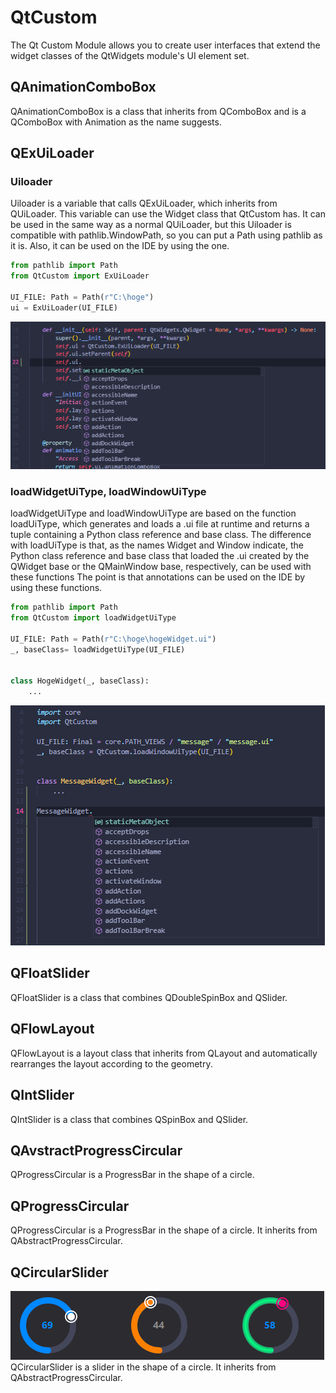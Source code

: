 # QtCustom
The Qt Custom Module allows you to create user interfaces that extend the widget classes of the QtWidgets module's UI element set.

## QAnimationComboBox
QAnimationComboBox is a class that inherits from QComboBox and is a QComboBox with Animation as the name suggests.

## QExUiLoader
### Uiloader
Uiloader is a variable that calls QExUiLoader, which inherits from QUiLoader. This variable can use the Widget class that QtCustom has. It can be used in the same way as a normal QUiLoader, but this Uiloader is compatible with pathlib.WindowPath, so you can put a Path using pathlib as it is. Also, it can be used on the IDE by using the one.
```py
from pathlib import Path
from QtCustom import ExUiLoader

UI_FILE: Path = Path(r"C:\hoge")
ui = ExUiLoader(UI_FILE)
```
![loadWidgetUiType](qtCustom_Uiloader.png)  


### loadWidgetUiType, loadWindowUiType
loadWidgetUiType and loadWindowUiType are based on the function loadUiType, which generates and loads a .ui file at runtime and returns a tuple containing a Python class reference and base class.
The difference with loadUiType is that, as the names Widget and Window indicate, the Python class reference and base class that loaded the .ui created by the QWidget base or the QMainWindow base, respectively, can be used with these functions The point is that annotations can be used on the IDE by using these functions.

```py
from pathlib import Path
from QtCustom import loadWidgetUiType

UI_FILE: Path = Path(r"C:\hoge\hogeWidget.ui")
_, baseClass= loadWidgetUiType(UI_FILE)


class HogeWidget(_, baseClass):
    ...
```
![loadWidgetUiType](qtCustom_loadWidgetUiType.png)  


## QFloatSlider
QFloatSlider is a class that combines QDoubleSpinBox and QSlider.

## QFlowLayout
QFlowLayout is a layout class that inherits from QLayout and automatically rearranges the layout according to the geometry.

## QIntSlider
QIntSlider is a class that combines QSpinBox and QSlider.

## QAvstractProgressCircular
QProgressCircular is a ProgressBar in the shape of a circle.

## QProgressCircular
QProgressCircular is a ProgressBar in the shape of a circle.
It inherits from QAbstractProgressCircular.

## QCircularSlider
![QCircularSlider](qtCustom_QCircularSlider.png)  
QCircularSlider is a slider in the shape of a circle.
It inherits from QAbstractProgressCircular.